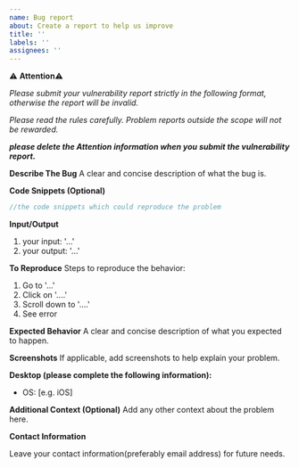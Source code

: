 ```yaml
---
name: Bug report
about: Create a report to help us improve
title: ''
labels: ''
assignees: ''
---
```


:warning: **Attention**:warning:

*Please submit your vulnerability report strictly in the following format, otherwise the report will be invalid.*

*Please read the rules carefully. Problem reports outside the scope will not be rewarded.*

***please delete the Attention information when you submit the vulnerability report.***



**Describe The Bug**
A clear and concise description of what the bug is. 



**Code Snippets (Optional)** 

```rust
//the code snippets which could reproduce the problem

```



**Input/Output**

1. your input: '…'
2. your output: '…'



**To Reproduce**
Steps to reproduce the behavior:

1. Go to '...'
2. Click on '....'
3. Scroll down to '....'
4. See error



**Expected Behavior**
A clear and concise description of what you expected to happen.



**Screenshots**
If applicable, add screenshots to help explain your problem.



**Desktop (please complete the following information):**

 - OS: [e.g. iOS]

   

**Additional Context (Optional)** 
Add any other context about the problem here.



**Contact Information**

Leave your contact information(preferably email address) for future needs. 



